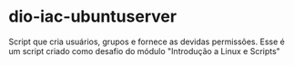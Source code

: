 # dio-iac-ubuntuserver
Script que cria usuários, grupos e fornece as devidas permissões. Esse é um script criado como desafio do módulo "Introdução a Linux e Scripts"

